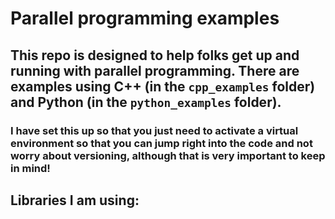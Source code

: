 # Parallel programming examples

## This repo is designed to help folks get up and running with parallel programming. There are examples using C++ (in the ```cpp_examples``` folder) and Python (in the ```python_examples``` folder).

### I have set this up so that you just need to activate a virtual environment so that you can jump right into the code and not worry about versioning, although that is very important to keep in mind!

## Libraries I am using:



